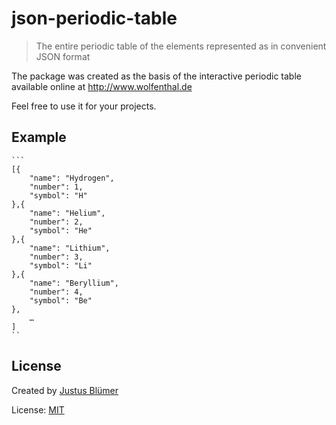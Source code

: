 # json-periodic-table

> The entire periodic table of the elements represented as in convenient JSON format

The package was created as the basis of the interactive periodic table available online at http://www.wolfenthal.de

Feel free to use it for your projects.

## Example

	```
	[{ 
		"name": "Hydro­gen",
		"number": 1,
		"symbol": "H"
	},{ 
		"name": "He­lium",
		"number": 2,
		"symbol": "He"
	},{ 
		"name": "Lith­ium",
		"number": 3,
		"symbol": "Li"
	},{ 
		"name": "Beryl­lium",
		"number": 4,
		"symbol": "Be"
	},
		…
	]
	``

## License

Created by [Justus Blümer](http://www.justusbluemer.de)

License: [MIT](https://spdx.org/licenses/MIT.html)
